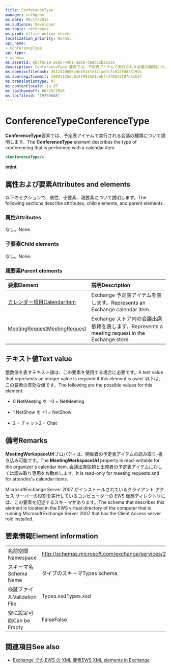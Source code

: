 ```yaml
---
title: ConferenceType
manager: sethgros
ms.date: 09/17/2015
ms.audience: Developer
ms.topic: reference
ms.prod: office-online-server
localization_priority: Normal
api_name:
- ConferenceType
api_type:
- schema
ms.assetid: 6bcf6c18-2695-44b1-aabe-dadc52b2633a
description: ConferenceType 要素では、予定表アイテムで実行される会議の種類について説明します。
ms.openlocfilehash: d312420606c5e1914fe321ae7c7c512f0833199c
ms.sourcegitcommit: 34041125dc8c5f993b21cebfc4f8b72f0fd2cb6f
ms.translationtype: MT
ms.contentlocale: ja-JP
ms.lasthandoff: 06/25/2018
ms.locfileid: "19759648"
---
```

# <a name="conferencetype"></a><span data-ttu-id="12e66-103">ConferenceType</span><span class="sxs-lookup"><span data-stu-id="12e66-103">ConferenceType</span></span>

<span data-ttu-id="12e66-104">**ConferenceType**要素では、予定表アイテムで実行される会議の種類について説明します。</span><span class="sxs-lookup"><span data-stu-id="12e66-104">The **ConferenceType** element describes the type of conferencing that is performed with a calendar item.</span></span> 
  
```xml
<ConferenceType/>
```

 <span data-ttu-id="12e66-105">**int**</span><span class="sxs-lookup"><span data-stu-id="12e66-105">**int**</span></span>
## <a name="attributes-and-elements"></a><span data-ttu-id="12e66-106">属性および要素</span><span class="sxs-lookup"><span data-stu-id="12e66-106">Attributes and elements</span></span>

<span data-ttu-id="12e66-107">以下のセクションで、属性、子要素、親要素について説明します。</span><span class="sxs-lookup"><span data-stu-id="12e66-107">The following sections describe attributes, child elements, and parent elements.</span></span>
  
### <a name="attributes"></a><span data-ttu-id="12e66-108">属性</span><span class="sxs-lookup"><span data-stu-id="12e66-108">Attributes</span></span>

<span data-ttu-id="12e66-109">なし。</span><span class="sxs-lookup"><span data-stu-id="12e66-109">None.</span></span>
  
### <a name="child-elements"></a><span data-ttu-id="12e66-110">子要素</span><span class="sxs-lookup"><span data-stu-id="12e66-110">Child elements</span></span>

<span data-ttu-id="12e66-111">なし。</span><span class="sxs-lookup"><span data-stu-id="12e66-111">None.</span></span>
  
### <a name="parent-elements"></a><span data-ttu-id="12e66-112">親要素</span><span class="sxs-lookup"><span data-stu-id="12e66-112">Parent elements</span></span>

|<span data-ttu-id="12e66-113">**要素**</span><span class="sxs-lookup"><span data-stu-id="12e66-113">**Element**</span></span>|<span data-ttu-id="12e66-114">**説明**</span><span class="sxs-lookup"><span data-stu-id="12e66-114">**Description**</span></span>|
|:-----|:-----|
|[<span data-ttu-id="12e66-115">カレンダー項目</span><span class="sxs-lookup"><span data-stu-id="12e66-115">CalendarItem</span></span>](calendaritem.md) <br/> |<span data-ttu-id="12e66-116">Exchange 予定表アイテムを表します。</span><span class="sxs-lookup"><span data-stu-id="12e66-116">Represents an Exchange calendar item.</span></span>  <br/> |
|[<span data-ttu-id="12e66-117">MeetingRequest</span><span class="sxs-lookup"><span data-stu-id="12e66-117">MeetingRequest</span></span>](meetingrequest.md) <br/> |<span data-ttu-id="12e66-118">Exchange ストア内の会議出席依頼を表します。</span><span class="sxs-lookup"><span data-stu-id="12e66-118">Represents a meeting request in the Exchange store.</span></span>  <br/> |
   
## <a name="text-value"></a><span data-ttu-id="12e66-119">テキスト値</span><span class="sxs-lookup"><span data-stu-id="12e66-119">Text value</span></span>

<span data-ttu-id="12e66-120">整数値を表すテキスト値は、この要素を使用する場合に必要です。</span><span class="sxs-lookup"><span data-stu-id="12e66-120">A text value that represents an integer value is required if this element is used.</span></span> <span data-ttu-id="12e66-121">以下は、この要素の有効な値です。</span><span class="sxs-lookup"><span data-stu-id="12e66-121">The following are the possible values for this element:</span></span>
  
- <span data-ttu-id="12e66-122">0 NetMeeting を =</span><span class="sxs-lookup"><span data-stu-id="12e66-122">0 = NetMeeting</span></span>
    
- <span data-ttu-id="12e66-123">1 NetShow を =</span><span class="sxs-lookup"><span data-stu-id="12e66-123">1 = NetShow</span></span>
    
- <span data-ttu-id="12e66-124">2 = チャット</span><span class="sxs-lookup"><span data-stu-id="12e66-124">2 = Chat</span></span>
    
## <a name="remarks"></a><span data-ttu-id="12e66-125">備考</span><span class="sxs-lookup"><span data-stu-id="12e66-125">Remarks</span></span>

<span data-ttu-id="12e66-126">**MeetingWorkspaceUrl**プロパティは、開催者の予定表アイテムの読み取り-書き込み可能です。</span><span class="sxs-lookup"><span data-stu-id="12e66-126">The **MeetingWorkspaceUrl** property is read-writable for the organizer's calendar item.</span></span> <span data-ttu-id="12e66-127">会議出席依頼と出席者の予定表アイテムに対しては読み取り専用をお勧めします。</span><span class="sxs-lookup"><span data-stu-id="12e66-127">It is read-only for meeting requests and for attendee's calendar items.</span></span> 
  
<span data-ttu-id="12e66-128">MicrosoftExchange Server 2007 がインストールされているクライアント アクセス サーバーの役割を実行しているコンピューターの EWS 仮想ディレクトリには、この要素を記述するスキーマがあります。</span><span class="sxs-lookup"><span data-stu-id="12e66-128">The schema that describes this element is located in the EWS virtual directory of the computer that is running MicrosoftExchange Server 2007 that has the Client Access server role installed.</span></span> 
  
## <a name="element-information"></a><span data-ttu-id="12e66-129">要素情報</span><span class="sxs-lookup"><span data-stu-id="12e66-129">Element information</span></span>

|||
|:-----|:-----|
|<span data-ttu-id="12e66-130">名前空間</span><span class="sxs-lookup"><span data-stu-id="12e66-130">Namespace</span></span>  <br/> |http://schemas.microsoft.com/exchange/services/2006/types  <br/> |
|<span data-ttu-id="12e66-131">スキーマ名</span><span class="sxs-lookup"><span data-stu-id="12e66-131">Schema Name</span></span>  <br/> |<span data-ttu-id="12e66-132">タイプのスキーマ</span><span class="sxs-lookup"><span data-stu-id="12e66-132">Types schema</span></span>  <br/> |
|<span data-ttu-id="12e66-133">検証ファイル</span><span class="sxs-lookup"><span data-stu-id="12e66-133">Validation File</span></span>  <br/> |<span data-ttu-id="12e66-134">Types.xsd</span><span class="sxs-lookup"><span data-stu-id="12e66-134">Types.xsd</span></span>  <br/> |
|<span data-ttu-id="12e66-135">空に設定可能</span><span class="sxs-lookup"><span data-stu-id="12e66-135">Can be Empty</span></span>  <br/> |<span data-ttu-id="12e66-136">False</span><span class="sxs-lookup"><span data-stu-id="12e66-136">False</span></span>  <br/> |
   
## <a name="see-also"></a><span data-ttu-id="12e66-137">関連項目</span><span class="sxs-lookup"><span data-stu-id="12e66-137">See also</span></span>



- [<span data-ttu-id="12e66-138">Exchange での EWS の XML 要素</span><span class="sxs-lookup"><span data-stu-id="12e66-138">EWS XML elements in Exchange</span></span>](ews-xml-elements-in-exchange.md)

